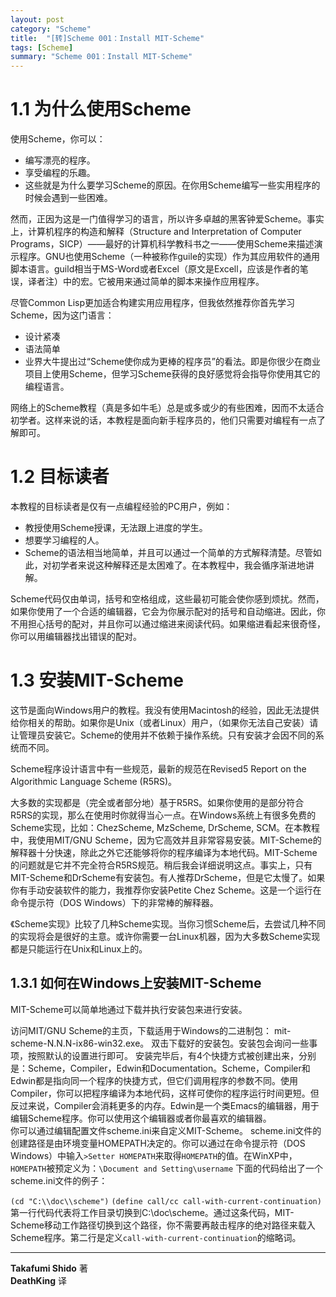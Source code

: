 ```yaml
---
layout: post
category: "Scheme"
title:  "[转]Scheme 001：Install MIT-Scheme"
tags: [Scheme]
summary: "Scheme 001：Install MIT-Scheme"
---
```

# 1.1 为什么使用Scheme

使用Scheme，你可以：

* 编写漂亮的程序。  
* 享受编程的乐趣。  
* 这些就是为什么要学习Scheme的原因。在你用Scheme编写一些实用程序的时候会遇到一些困难。  

然而，正因为这是一门值得学习的语言，所以许多卓越的黑客钟爱Scheme。事实上，计算机程序的构造和解释（Structure and Interpretation of Computer Programs，SICP）——最好的计算机科学教科书之一——使用Scheme来描述演示程序。GNU也使用Scheme（一种被称作guile的实现）作为其应用软件的通用脚本语言。guild相当于MS-Word或者Excel（原文是Excell，应该是作者的笔误，译者注）中的宏。它被用来通过简单的脚本来操作应用程序。

尽管Common Lisp更加适合构建实用应用程序，但我依然推荐你首先学习Scheme，因为这门语言：

* 设计紧凑  
* 语法简单  
* 业界大牛提出过“Scheme使你成为更棒的程序员”的看法。即是你很少在商业项目上使用Scheme，但学习Scheme获得的良好感觉将会指导你使用其它的编程语言。  

网络上的Scheme教程（真是多如牛毛）总是或多或少的有些困难，因而不太适合初学者。这样来说的话，本教程是面向新手程序员的，他们只需要对编程有一点了解即可。

# 1.2 目标读者

本教程的目标读者是仅有一点编程经验的PC用户，例如：

* 教授使用Scheme授课，无法跟上进度的学生。  
* 想要学习编程的人。  
* Scheme的语法相当地简单，并且可以通过一个简单的方式解释清楚。尽管如此，对初学者来说这种解释还是太困难了。在本教程中，我会循序渐进地讲解。  

Scheme代码仅由单词，括号和空格组成，这些最初可能会使你感到烦扰。然而，如果你使用了一个合适的编辑器，它会为你展示配对的括号和自动缩进。因此，你不用担心括号的配对，并且你可以通过缩进来阅读代码。如果缩进看起来很奇怪，你可以用编辑器找出错误的配对。

# 1.3 安装MIT-Scheme

这节是面向Windows用户的教程。我没有使用Macintosh的经验，因此无法提供给你相关的帮助。如果你是Unix（或者Linux）用户，（如果你无法自己安装）请让管理员安装它。Scheme的使用并不依赖于操作系统。只有安装才会因不同的系统而不同。

Scheme程序设计语言中有一些规范，最新的规范在Revised5 Report on the Algorithmic Language Scheme (R5RS)。

大多数的实现都是（完全或者部分地）基于R5RS。如果你使用的是部分符合R5RS的实现，那么在使用时你就得当心一点。在Windows系统上有很多免费的Scheme实现，比如：ChezScheme, MzScheme, DrScheme, SCM。在本教程中，我使用MIT/GNU Scheme，因为它高效并且非常容易安装。MIT-Scheme的解释器十分快速，除此之外它还能够将你的程序编译为本地代码。MIT-Scheme的问题就是它并不完全符合R5RS规范。稍后我会详细说明这点。事实上，只有MIT-Scheme和DrScheme有安装包。有人推荐DrScheme，但是它太慢了。如果你有手动安装软件的能力，我推荐你安装Petite Chez Scheme。这是一个运行在命令提示符（DOS Windows）下的非常棒的解释器。

《Scheme实现》比较了几种Scheme实现。当你习惯Scheme后，去尝试几种不同的实现将会是很好的主意。或许你需要一台Linux机器，因为大多数Scheme实现都是只能运行在Unix和Linux上的。

## 1.3.1 如何在Windows上安装MIT-Scheme

MIT-Scheme可以简单地通过下载并执行安装包来进行安装。

访问MIT/GNU Scheme的主页，下载适用于Windows的二进制包： mit-scheme-N.N.N-ix86-win32.exe。
双击下载好的安装包。安装包会询问一些事项，按照默认的设置进行即可。
安装完毕后，有4个快捷方式被创建出来，分别是：Scheme，Compiler，Edwin和Documentation。Scheme，Compiler和Edwin都是指向同一个程序的快捷方式，但它们调用程序的参数不同。使用Compiler，你可以把程序编译为本地代码，这样可使你的程序运行时间更短。但反过来说，Compiler会消耗更多的内存。Edwin是一个类Emacs的编辑器，用于编辑Scheme程序。你可以使用这个编辑器或者你最喜欢的编辑器。  
你可以通过编辑配置文件scheme.ini来自定义MIT-Scheme。 scheme.ini文件的创建路径是由环境变量HOMEPATH决定的。你可以通过在命令提示符（DOS Windows）中输入`>Setter HOMEPATH`来取得`HOMEPATH`的值。在WinXP中，`HOMEPATH`被预定义为：`\Document and Setting\username`
下面的代码给出了一个scheme.ini文件的例子：

`(cd "C:\\doc\\scheme")`
`(define call/cc call-with-current-continuation)`
第一行代码代表将工作目录切换到C:\doc\scheme。通过这条代码，MIT-Scheme移动工作路径切换到这个路径，你不需要再敲击程序的绝对路径来载入Scheme程序。第二行是定义`call-with-current-continuation`的缩略词。

---
**Takafumi Shido** 著  
**DeathKing** 译

